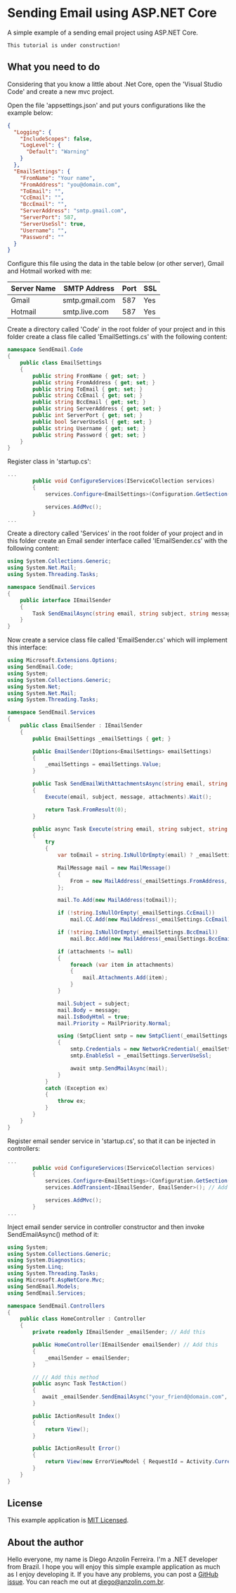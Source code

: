 # Sending Email using ASP.NET Core
A simple example of a sending email project using ASP.NET Core.

```
This tutorial is under construction!
```


What you need to do
-------------------

Considering that you know a little about .Net Core, open the 'Visual Studio Code' and create a new mvc project.

Open the file 'appsettings.json' and put yours configurations like the example below:

```json
{
  "Logging": {
    "IncludeScopes": false,
    "LogLevel": {
      "Default": "Warning"
    }
  },
  "EmailSettings": {
    "FromName": "Your name",
    "FromAddress": "you@domain.com",
    "ToEmail": "",
    "CcEmail": "",
    "BccEmail": "",
    "ServerAddress": "smtp.gmail.com",
    "ServerPort": 587,
    "ServerUseSsl": true,
    "Username": "",
    "Password": ""
  }
}
```

Configure this file using the data in the table below (or other server), Gmail and Hotmail worked with me:

| Server Name  | SMTP Address | Port  | SSL |
| ------------- | ------------- | ------------- | ------------- |
| Gmail | smtp.gmail.com | 587 | Yes |
| Hotmail | smtp.live.com | 587 | Yes |


Create a directory called 'Code' in the root folder of your project and in this folder create a class file called 'EmailSettings.cs' with the following content:

```csharp
namespace SendEmail.Code
{
    public class EmailSettings
    {
        public string FromName { get; set; }
        public string FromAddress { get; set; }
        public string ToEmail { get; set; }
        public string CcEmail { get; set; }
        public string BccEmail { get; set; }
        public string ServerAddress { get; set; }
        public int ServerPort { get; set; }
        public bool ServerUseSsl { get; set; }
        public string Username { get; set; }
        public string Password { get; set; }
    }
}
```

Register class in 'startup.cs':

```csharp
...
        public void ConfigureServices(IServiceCollection services)
        {
            services.Configure<EmailSettings>(Configuration.GetSection("EmailSettings")); // Add this line

            services.AddMvc();
        }
...
```

Create a directory called 'Services' in the root folder of your project and in this folder create an Email sender interface called 'IEmailSender.cs' with the following content:

```csharp
using System.Collections.Generic;
using System.Net.Mail;
using System.Threading.Tasks;

namespace SendEmail.Services
{
    public interface IEmailSender
    {
        Task SendEmailAsync(string email, string subject, string message, List<Attachment> attachments);
    }
}
```

Now create a service class file called 'EmailSender.cs' which will implement this interface:

```csharp
using Microsoft.Extensions.Options;
using SendEmail.Code;
using System;
using System.Collections.Generic;
using System.Net;
using System.Net.Mail;
using System.Threading.Tasks;

namespace SendEmail.Services
{
    public class EmailSender : IEmailSender
    {
        public EmailSettings _emailSettings { get; }

        public EmailSender(IOptions<EmailSettings> emailSettings)
        {
            _emailSettings = emailSettings.Value;
        }

        public Task SendEmailWithAttachmentsAsync(string email, string subject, string message, List<Attachment> attachments)
        {
            Execute(email, subject, message, attachments).Wait();

            return Task.FromResult(0);
        }

        public async Task Execute(string email, string subject, string message, List<Attachment> attachments)
        {
            try
            {
                var toEmail = string.IsNullOrEmpty(email) ? _emailSettings.ToEmail : email;

                MailMessage mail = new MailMessage()
                {
                    From = new MailAddress(_emailSettings.FromAddress, _emailSettings.FromName)
                };

                mail.To.Add(new MailAddress(toEmail));

                if (!string.IsNullOrEmpty(_emailSettings.CcEmail))
                    mail.CC.Add(new MailAddress(_emailSettings.CcEmail));

                if (!string.IsNullOrEmpty(_emailSettings.BccEmail))
                    mail.Bcc.Add(new MailAddress(_emailSettings.BccEmail));

                if (attachments != null)
                {
                    foreach (var item in attachments)
                    {
                        mail.Attachments.Add(item);
                    }
                }

                mail.Subject = subject;
                mail.Body = message;
                mail.IsBodyHtml = true;
                mail.Priority = MailPriority.Normal;

                using (SmtpClient smtp = new SmtpClient(_emailSettings.ServerAddress, _emailSettings.ServerPort))
                {
                    smtp.Credentials = new NetworkCredential(_emailSettings.Username, _emailSettings.Password);
                    smtp.EnableSsl = _emailSettings.ServerUseSsl;

                    await smtp.SendMailAsync(mail);
                }
            }
            catch (Exception ex)
            {
                throw ex;
            }
        }
    }
}
```

Register email sender service in 'startup.cs', so that it can be injected in controllers:

```csharp
...
        public void ConfigureServices(IServiceCollection services)
        {
            services.Configure<EmailSettings>(Configuration.GetSection("EmailSettings"));
            services.AddTransient<IEmailSender, EmailSender>(); // Add this line

            services.AddMvc();
        }
...
```

Inject email sender service in controller constructor and then invoke SendEmailAsync() method of it:

```csharp
using System;
using System.Collections.Generic;
using System.Diagnostics;
using System.Linq;
using System.Threading.Tasks;
using Microsoft.AspNetCore.Mvc;
using SendEmail.Models;
using SendEmail.Services;

namespace SendEmail.Controllers
{
    public class HomeController : Controller
    {
        private readonly IEmailSender _emailSender; // Add this

        public HomeController(IEmailSender emailSender) // Add this
        {
            _emailSender = emailSender;
        }

        // // Add this method
        public async Task TestAction()
        {
           await _emailSender.SendEmailAsync("your_friend@domain.com", "This is the subject", $"This is the message.");
        }

        public IActionResult Index()
        {
            return View();
        }

        public IActionResult Error()
        {
            return View(new ErrorViewModel { RequestId = Activity.Current?.Id ?? HttpContext.TraceIdentifier });
        }
    }
}

```


License
-------

This example application is [MIT Licensed](https://github.com/anzolin/AspNetCoreSendEmail/blob/master/LICENSE).


About the author
----------------

Hello everyone, my name is Diego Anzolin Ferreira. I'm a .NET developer from Brazil. I hope you will enjoy this simple example application as much as I enjoy developing it. If you have any problems, you can post a [GitHub issue](https://github.com/anzolin/AspNetCoreSendEmail/issues). You can reach me out at diego@anzolin.com.br.
